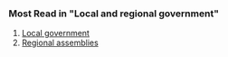 ###  Most Read in "Local and regional government"

  1. [ Local government ](/en/government-in-ireland/how-government-works/local-and-regional-government/functions-of-local-authorities/)
  2. [ Regional assemblies ](/en/government-in-ireland/how-government-works/local-and-regional-government/regional-assemblies/)
